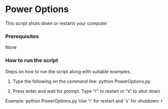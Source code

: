 # Power Options
<!--Remove the below lines and add yours -->
This script shuts down or restarts your computer

### Prerequisites
<!--Remove the below lines and add yours -->
None

### How to run the script
<!--Remove the below lines and add yours -->
Steps on how to run the script along with suitable examples.
1. Type the following on the command line:
python PowerOptions.py

2. Press enter and wait for prompt. Type “r” to restart or “s” to shut down

Example:
python PowerOptions.py 
Use 'r' for restart and 's' for shutdown: r



